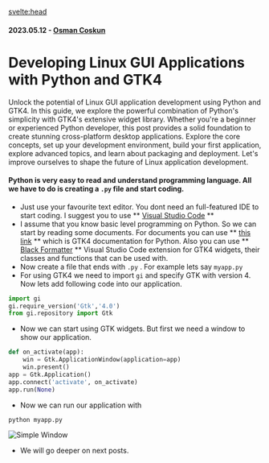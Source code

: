 <svelte:head>

  <title>Developing Linux GUI Applications with Python and GTK4</title>
  <meta name="description" content="Learn how to develop Linux GUI applications using Python and GTK4. Explore core concepts, set up your environment, build your first application, and more." />
  <meta name="keywords" content="Python, GTK4, Linux GUI applications, GTK4 tutorial, GTK4 documentation, GUI development, cross-platform GUI, desktop applications" />
  <meta name="author" content="Osman Coskun" />
  <meta property="og:title" content="Developing Linux GUI Applications with Python and GTK4" />
  <meta property="og:description" content="Learn how to develop Linux GUI applications using Python and GTK4. Explore core concepts, set up your environment, build your first application, and more." />
  <meta property="og:type" content="article" />
  <meta property="og:url" content="https://pardus.github.io/wiki/development/python/python-gtk-00" />
  <meta property="og:image" content="https://raw.githubusercontent.com/pardus/pardus.github.io/main/src/lib/assets/python-gtk-00-1.png" />
  <meta property="article:published_time" content="2023-05-12" />
  <meta property="article:author" content="https://github.com/osmancoskun" />
  <meta name="twitter:card" content="summary_large_image" />
  <meta name="twitter:title" content="Developing Linux GUI Applications with Python and GTK4" />
  <meta name="twitter:description" content="Learn how to develop Linux GUI applications using Python and GTK4. Explore core concepts, set up your environment, build your first application, and more." />
  <meta name="twitter:image" content="https://raw.githubusercontent.com/pardus/pardus.github.io/main/src/lib/assets/python-gtk-00-1.png" />
</svelte:head>

#### 2023.05.12 - [Osman Coskun](https://github.com/osmancoskun)

# Developing Linux GUI Applications with Python and GTK4

Unlock the potential of Linux GUI application development using Python and GTK4. In this guide, we explore the powerful combination of Python's simplicity with GTK4's extensive widget library. Whether you're a beginner or experienced Python developer, this post provides a solid foundation to create stunning cross-platform desktop applications. Explore the core concepts, set up your development environment, build your first application, explore advanced topics, and learn about packaging and deployment. Let's improve ourselves to shape the future of Linux application development.

#### Python is very easy to read and understand programming language. All we have to do is creating a `.py` file and start coding.

- Just use your favourite text editor. You dont need an full-featured IDE to start coding. I suggest you to use ** [Visual Studio Code](https://code.visualstudio.com/) **
- I assume that you know basic level programming on Python. So we can start by reading some documents. For documents you can use ** [this link](https://amolenaar.github.io/pgi-docgen/) ** which is GTK4 documentation for Python. Also you can use ** [Black Formatter](https://marketplace.visualstudio.com/items?itemName=ms-python.black-formatter) ** Visual Studio Code extension for GTK4 widgets, their classes and functions that can be used with.
- Now create a file that ends with `.py` . For example lets say `myapp.py`
- For using GTK4 we need to import `gi` and specify GTK with version 4. Now lets add following code into our application.

```python
import gi
gi.require_version('Gtk','4.0')
from gi.repository import Gtk
```

- Now we can start using GTK widgets. But first we need a window to show our application.

```python
def on_activate(app):
    win = Gtk.ApplicationWindow(application=app)
    win.present()
app = Gtk.Application()
app.connect('activate', on_activate)
app.run(None)
```

- Now we can run our application with

```bash
python myapp.py
```

![Simple Window](https://raw.githubusercontent.com/pardus/pardus.github.io/main/src/lib/assets/python-gtk-00-1.png)

- We will go deeper on next posts.
